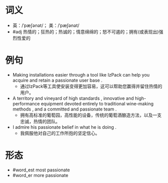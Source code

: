 # 词义
- 英：/ˈpæʃənət/； 美：/ˈpæʃənət/
- #adj 热情的；狂热的；热诚的；情意绵绵的；怒不可遏的；拥有(或表现出)强烈性爱的
# 例句
- Making installations easier through a tool like IzPack can help you acquire and retain a passionate user base .
	- 通过IzPack等工具使安装变得更加容易，这可以帮助您赢得并留住热情的用户。
- A territory and vineyard of high standards , innovative and high-performance equipment devoted entirely to traditional wine-making methods , and a committed and passionate team .
	- 拥有高标准的葡萄园，高性能的设备，传统的葡萄酒酿造方法，以及一支忠诚，热情的团队。
- I admire his passionate belief in what he is doing .
	- 我佩服他对自己的工作所抱的坚定信心。
# 形态
- #word_est most passionate
- #word_er more passionate
